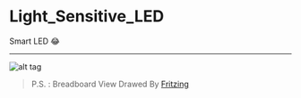 # Light_Sensitive_LED
Smart LED :joy:
___


![alt tag](https://raw.githubusercontent.com/MohamadKh75/Light_Sensitive_LED/master/Light%20Sensitive%20LED_bb.jpg)

> P.S. : Breadboard View Drawed By [Fritzing](http://fritzing.org "Official Site")
